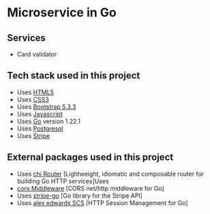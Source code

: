 
# Microservice in Go

## Services
- Card validator


## Tech stack used in this project
- Uses [HTML5](https://html.spec.whatwg.org/multipage/)
- Uses [CSS3](https://www.w3.org/Style/CSS/)
- Uses [Bootstrap 5.3.3](https://getbootstrap.com/docs/5.3/getting-started/introduction/)
- Uses [Javascript](https://developer.mozilla.org/en-US/docs/Web/JavaScript)
- Uses [Go](https://go.dev/) version 1.22.1
- Uses [Postgresql](https://mariadb.org/)
- Uses [Stripe](https://stripe.com/)

## External packages used in this project

- Uses [chi Router](http://github.com/go-chi/chi/v5) [Lightweight, idiomatic and composable router for building Go HTTP services]Uses
- [cors Middleware](https://github.com/go-chi/cors) [CORS net/http middleware for Go]
- Uses [stripe-go](https://github.com/stripe/stripe-go) [Go library for the Stripe API]
- Uses [alex edwards SCS](http://github.com/alexedwards/scs/v2) [HTTP Session Management for Go]
<!-- - Uses [nosurf](http://github.com/justinas/nosurf) [CSRF protection middleware for Go]
- Uses [Govalidator](https://github.com/asaskevich/govalidator) [Pure golang package for Form Validation]
- Uses [SweetAlert2](https://github.com/sweetalert2/sweetalert2) [Highly customizable JavaScript's popup boxes. Zero dependencies]
- Uses [Notie](https://github.com/jaredreich/notie) [Notification bar suite for javascript, Zero dependencies]
- uses [Go Simple Mail](https://github.com/xhit/go-simple-mail) [Golang package for sending highly customizable email]

- Uses [Data Table](https://github.com/fiduswriter/simple-datatables) [Lightweight JavaScript HTML table library written in TypeScript and transpiled to Vanilla JavaScript]  -->

